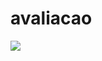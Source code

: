 # avaliacao
[<img src="https://api.travis-ci.org/filipebarrosdeoliveira/avaliacao.svg?branch=master">](https://travis-ci.org/filipebarrosdeoliveira/avaliacao)
